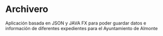 # Archivero
Aplicación basada en JSON y JAVA FX para poder guardar datos e información de diferentes expedientes para el Ayuntamiento de Almonte
